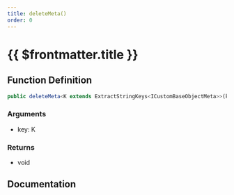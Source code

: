 ```yaml
---
title: deleteMeta()
order: 0
---
```


# {{ $frontmatter.title }}

<!--@include: ./deleteMeta_partial_header.md-->

## Function Definition

```ts
public deleteMeta<K extends ExtractStringKeys<ICustomBaseObjectMeta>>(key: K): void;
```

### Arguments

* key: K

### Returns

* void

## Documentation

<!--@include: ./deleteMeta_partial_footer.md-->
